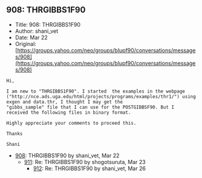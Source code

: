 ## 908: THRGIBBS1F90

- Title: 908: THRGIBBS1F90
- Author: shani_vet
- Date: Mar 22
- Original: [https://groups.yahoo.com/neo/groups/blupf90/conversations/messages/908](https://groups.yahoo.com/neo/groups/blupf90/conversations/messages/908)

```
Hi,

I am new to "THRGIBBS1F90". I started  the examples in the webpage
("http://nce.ads.uga.edu/html/projects/programs/examples/thr1/") using exgen and data.thr, I thought I may get the
"gibbs_sample" file that I can use for the POSTGIBBSF90. But I received the following files in binary format. 

Highly appreciate your comments to proceed this.

Thanks

Shani
```

- [908](0908.md): THRGIBBS1F90 by shani_vet, Mar 22
    - [911](0911.md): Re: THRGIBBS1F90 by shogotsuruta, Mar 23
        - [912](0912.md): Re: THRGIBBS1F90 by shani_vet, Mar 26
